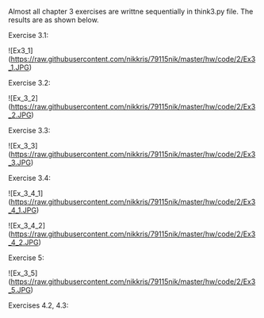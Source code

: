 Almost all chapter 3 exercises are writtne sequentially in think3.py file. The results are as shown below.

Exercise 3.1:

![Ex3_1] (https://raw.githubusercontent.com/nikkris/79115nik/master/hw/code/2/Ex3_1.JPG)

Exercise 3.2:

![Ex_3_2] (https://raw.githubusercontent.com/nikkris/79115nik/master/hw/code/2/Ex3_2.JPG)

Exercise 3.3:

![Ex_3_3] (https://raw.githubusercontent.com/nikkris/79115nik/master/hw/code/2/Ex3_3.JPG)

Exercise 3.4:

![Ex_3_4_1] (https://raw.githubusercontent.com/nikkris/79115nik/master/hw/code/2/Ex3_4_1.JPG)

![Ex_3_4_2] (https://raw.githubusercontent.com/nikkris/79115nik/master/hw/code/2/Ex3_4_2.JPG)

Exercise 5:

![Ex_3_5] (https://raw.githubusercontent.com/nikkris/79115nik/master/hw/code/2/Ex3_5.JPG)

Exercises 4.2, 4.3:




